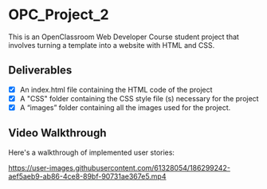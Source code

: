 # OPC_Project_2

This is an OpenClassroom Web Developer Course student project that involves turning a template into a website with HTML and CSS.

## Deliverables
- [x] An index.html file containing the HTML code of the project
- [x] A "CSS" folder containing the CSS style file (s) necessary for the project
- [x] A “images” folder containing all the images used for the project.

## Video Walkthrough

Here's a walkthrough of implemented user stories:

https://user-images.githubusercontent.com/61328054/186299242-aef5aeb9-ab86-4ce8-89bf-90731ae367e5.mp4

